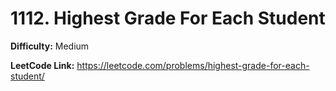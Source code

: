 # 1112. Highest Grade For Each Student

**Difficulty:** Medium

**LeetCode Link:** https://leetcode.com/problems/highest-grade-for-each-student/


